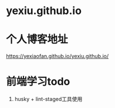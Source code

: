 # yexiu.github.io

# 个人博客地址

<a href="https://yexiaofan.github.io/yexiu.github.io/" target="_blank">https://yexiaofan.github.io/yexiu.github.io/</a>

# 前端学习todo

1. husky + lint-staged工具使用
